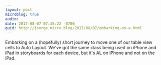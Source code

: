 ```yaml
---
layout: post
microblog: true
audio: 
date: 2017-08-07 07:35:22 -0700
guid: http://jsorge.micro.blog/2017/08/07/embarking-on-a.html
---
```

Embarking on a (hopefully) short journey to move one of our table view cells to Auto Layout. We've got the same class being used on iPhone and iPad in storyboards for each device, but it's AL on iPhone and not on the iPad.
